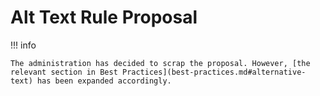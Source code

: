 # Alt Text Rule Proposal

!!! info

    The administration has decided to scrap the proposal. However, [the relevant section in Best Practices](best-practices.md#alternative-text) has been expanded accordingly.